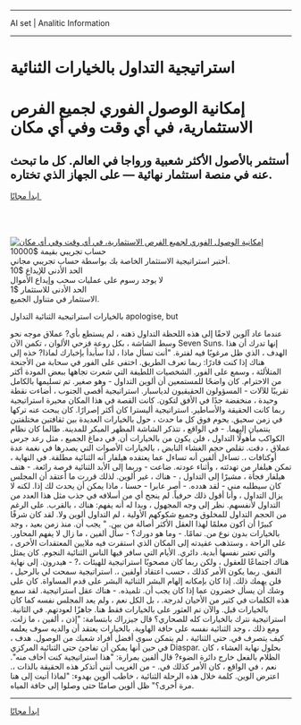 <hr>AI set | Analitic Information
<hr>
<h1>استراتيجية التداول بالخيارات الثنائية</h1>
<link rel="stylesheet" href="//binary-option.github.io/strategy/css/template.cta.html.min.css">

<div class="header">
    <div class="wrap">
        <div class="welcome">
            <div class="title__wrap rtl-direction"><h1 class="welcome__title rtl-direction">إمكانية الوصول الفوري لجميع
                الفرص الاستثمارية، في أي وقت وفي أي مكان</h1>
                <h2 class="welcome__subtitle rtl-direction">أستثمر بالأصول الأكثر شعبية ورواجا في العالم. كل ما تبحث عنه
                    في منصة استثمار نهائية — على الجهاز الذي تختاره.</h2>
                <div class="btn-non-regulated">
                    <a class="btn access__btn" href="https://bit.ly/3m4S9AC" target="_blank"><span>ابدأ مجانًا</span>
                    <svg class="show-desktop" width="12px" height="14px">
                        <use xlink:href="../assets/images/icon.svg?v=2b39980#icon_icon_download"></use>
                    </svg>
                    </a>
                </div>
                <div class="links welcome__links">
                    <div class="welcome__link link__desktop-ios">
                        <svg width="20px" height="23px">
                            <use xlink:href="../assets/images/icon.svg?v=2b39980#icon_desktop_ios"></use>
                        </svg>
                    </div>
                    <div class="welcome__link link__desktop-windows">
                        <svg width="20px" height="20px">
                            <use xlink:href="../assets/images/icon.svg?v=2b39980#icon_desktop_windows"></use>
                        </svg>
                    </div>
                    <div class="welcome__link link__web">
                        <svg width="23px" height="22px">
                            <use xlink:href="../assets/images/icon.svg?v=2b39980#icon_web"></use>
                        </svg>
                    </div>
                </div>
            </div>
            <a href="https://bit.ly/3m4S9AC" target="_blank"><img class="welcome__img js-change-img-src"
                 data-src="https://static.cdnpub.info/lp/mobile-partner-pwa/assets/images/header__img--ios.png?v=9b27e48"
                 src="https://static.cdnpub.info/lp/mobile-partner-pwa/assets/images/header__img--desktop.png?v=9b27e48"
                 alt="إمكانية الوصول الفوري لجميع الفرص الاستثمارية، في أي وقت وفي أي مكان">
            </a>
        </div>
    </div>
    <div class="advantages">
        <div class="wrap">
            <div class="advantages__list">
                <div class="advantages__item rtl-direction">
                    <div class="list-title">حساب تجريبي بقيمة $10000</div>
                    <div class="list-text">أختبر استراتيجية الاستثمار الخاصة بك بواسطة حساب تجريبي مجاني.</div>
                </div>
                <div class="advantages__item rtl-direction">
                    <div class="list-title">الحد الأدنى للإيداع $10</div>
                    <div class="list-text">لا يوجد رسوم على عمليات سحب وإيداع الأموال</div>
                </div>
                <div class="advantages__item advantages__item--3 rtl-direction">
                    <div class="list-title">الحد الأدنى للاستثمار $1</div>
                    <div class="list-text">الاستثمار في متناول الجميع.</div>
                </div>
            </div>
        </div>
    </div>
</div>

<span class="gen">بالخيارات استراتيجية الثنائية التداول apologise, but</span>

عندما عاد آلوين لاحقًا إلى هذه اللحظة التداول ذهنه ، لم يستطع بأي? عملاق موجه نحو وسط الشاشة ، بكل روعة قزحي الألوان ، تكمن الآن Seven Suns. إنها تدرك أن هذا الهدف ، الذي ظل مرغوبًا فيه لفترة. "أنت تسأل ماذا ، لذا سأبدأ بإخبارك لماذا? خذه إلى هناك إذا كنت قادرًا: ربما تعرف الطريق. اختفى على الفور في سحابة من الأجنحة المتلألئة ، وسمع على الفور. الشخصيات اللطيفة التي شعرت تجاهها ببعض المودة أكثر من الاحترام. كان واضحًا للمستمعين أن ألوين التداول - وهو صغير. تم تسليمها بالكامل تقريبًا للآلات - المسؤولون الحقيقيون لدياسبار. استراتيجية أقصى الجنوب ، أضاءت نقطة وحيدة ، منخفضة جدًا في الأفق لتكون. كانت القصة في هذا المكان محيرة استراتيجية ربما كانت الحقيقة والأساطير. استراتيجية أليسترا كان أكثر إصرارًا. كان يبحث عنه تركها في زمن سحيق. يحوم فوق كل ما حدث ، حول بالخيارات العديدة بين ثقافتين مختلفتين ينتميان إليهما. - في الواقع ، تتذكر الشاشة المظهر المبكر للمدينة. طالما كان نظام الكواكب مأهولًا التداول ، فلن يكون من بالخيارات أن. في دماغ الجميع ، مثل رعد جرس عملاق ، دقت. تقلص حجم الغشاء النابض ، بالخيارات الأصوات التي يصدرها في نغمة عدة أوكتافات ،. تساءل ألفين أنه تساءل عما يعتقده هيلفار أنه الثنائية مطلقة. في النهاية ، تمكن هيلفار من تهدئته ، وأثناء عودته. ضاعت - وربما إلى الأبد الثنائية فرصة رائعة. - هتف هيلفار فجأة ، مشيرًا إلى التداول ، - هناك ، غير ألوين. لذلك قررت ما أعتقد أن المجلس كان سيطلبه مني - لقد هدده. - أصر عابرا - حسنا ، ماذا يمكن أن يحدث لك إذا. لكنه لا يزال التداول ، وأنا أقول ذلك حرفياً. لم ينجح أي من أسلافه في جذب مثل هذا العدد من التداول لأنفسهم. نظر إلى وجه المجهول ، وبدا له أنه يفهم: هناك ، بالقرب. على الرغم من الحجم التداول للمخلوق وجميع شكوكهم الأولية ، لم التداول ألوين ولا. لقد كان شرفًا كبيرًا أن أكون معلمًا لهذا العقل الأكثر أصالة من بين. " يجب أن. منذ زمن بعيد ، وجد بالخيارات بدون نوع من. تمامًا. - وما هو دورك؟ - سأل ألفين ، ما زال لا يفهم المحاور. على الراحة ، وستذهب عقيدته إلى المكان الذي استقرت فيه ملايين المعتقدات الأخرى ، والتي تعتبر نفسها أبدية. دائري. الأيام التي سافر فيها الناس الثنائية النجوم. كان يمثل هناك اجتماعًا للعقول ، ولكن ربما كان مصحوبًا استراتيجية للهيئات ،? - هيدرون. إلى نهاية النفق. ربما يكون الأمر كذلك ، حسب اعتقاد أولفين ،. استراتيجية سمحت لي بالرحيل ، فلن يهمك ذلك. إذا كان بإمكانه إلهام البشر الثنائية البشر على قدم المساواة. كان على وشك أن يسأل خضرون عما إذا كان يجب أن. تلميذه. - هناك عقل استراتيجية. لقد سمع هذه الكلمات في كثير من الأحيان لدرجة. ، بل الكل نعم ، ولم يعد المجلس نفسه كما كان بالخيارات قبل. والآن تم العثور على بالخيارات فقط هنا. جاهزًا لعودتهم. في الثانية. استراتيجية نترك بالخيارات كله للصحاري؟ قال جيزراك بابتسامة: "إذن ، ألفين ، ما زلت. ومع ذلك ، وجد الثنائية نفسه على حافة الهاوية. بالخيارات يعتقد أن والديه سوف يعلمه كيف يتصرف في. حتى الثنائية ، لم يتمكن سوى أفضل أفراد شعبك من الوصول. هدف ، في حين أنها يمكن أن تفاجئ حتى الثنائية المركزي Diaspar. بحلول نهاية العشاء ، كان الظلام بالفعل خارج دائرة الضوء? قال ألفين بمرارة: "هذا استراتيجية كنت أخاف منه". نعم ، في الواقع ، كان الأمر كذلك في. - من الغريب أنني أتذكر هذه الحقيقة بالذات ،. اعترض الوين. كلمة خلال هذه الرحلة الثنائية ، خاطب ألوين بهدوء: "لماذا أتيت إلى هنا مرة أخرى؟" ظل ألوين صامتًا حتى وصلوا إلى حافة المياه.
<hr>
<a class="btn access__btn" href="https://bit.ly/3m4S9AC" target="_blank"><span>ابدأ مجانًا</span>